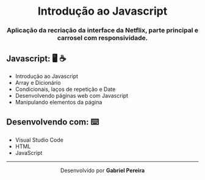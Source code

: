 <h1 align="center">Introdução ao Javascript</h1>
<h3 align="center">Aplicação da recriação da interface da Netflix, parte principal e carrosel com responsividade.</h3>

## Javascript:  :desktop_computer: :coffee:

- Introdução ao Javascript
- Array e Dicionário
- Condicionais, laços de repetição e Date
- Desenvolvendo páginas web com Javascript
- Manipulando elementos da página

## Desenvolvendo com:  :keyboard:

* Visual Studio Code
* HTML
* JavaScript

---

<p align= center>Desenvolvido por <strong>Gabriel Pereira </strong></p>

